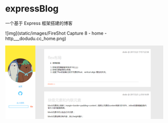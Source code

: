# expressBlog
一个基于 Express 框架搭建的博客

![img](static/images/FireShot Capture 8 - home - http___dodudu.cc_home.png)

![img](static/images/dodudu.cc_.png)

